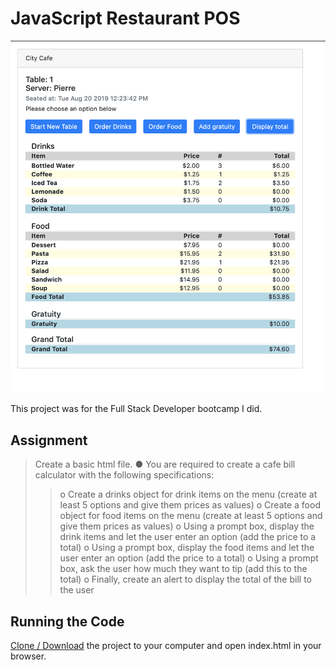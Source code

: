 # JavaScript Restaurant POS

![](Cafe.png)

This project was for the Full Stack Developer bootcamp I did.

## Assignment
> Create a basic html file.
> ● You are required to create a cafe bill calculator with the following specifications:
>> o Create a drinks object for drink items on the menu (create at least 5 options and give them prices as values)
>> o Create a food object for food items on the menu (create at least 5 options and give them prices as values)
>> o Using a prompt box, display the drink items and let the user enter an option (add the price to a total)
>> o Using a prompt box, display the food items and let the user enter an option (add the price to a total)
>> o Using a prompt box, ask the user how much they want to tip (add this to the total)
>> o Finally, create an alert to display the total of the bill to the user

## Running the Code

[Clone / Download](https://github.com/dh4u/bootcamp-restaurant-POS) the project to your computer and open index.html in your browser.
